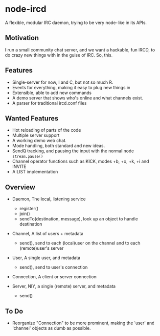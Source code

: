 node-ircd
=========

A flexible, modular IRC daemon, trying to be very node-like in its APIs.

Motivation
----------

I run a small community chat server, and we want a hackable, fun IRCD, to do crazy new things with in the guise of IRC. So, this.

Features
--------

* Single-server for now, I and C, but not so much R.
* Events for everything, making it easy to plug new things in
* Extensible, able to add new commands
* A demo server that shows who's online and what channels exist.
* A parser for traditional ircd.conf files

Wanted Features
---------------

* Hot reloading of parts of the code
* Multiple server support
* A working demo web chat.
* Mode handling, both standard and new ideas.
* SendQ tracking, and pausing the input with the normal node `stream.pause()`
* Channel operator functions such as KICK, modes +b, +o, +k, +i and INVITE
* A LIST implementation

Overview
--------

* Daemon, The local, listening service
  * register()
  * join()
  * sendTo(destination, message), look up an object to handle destination

* Channel, A list of users + metadata
  * send(), send to each (local)user on the channel and to each (remote)user's server

* User, A single user, and metadata
  * send(), send to user's connection

* Connection, A client or server connection
  
* Server, NIY, a single (remote) server, and metadata
  * send()

To Do
-----

* Reorganize "Connection" to be more prominent, making the 'user' and 'channel' objects as dumb as possible.
